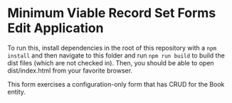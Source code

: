 # Minimum Viable Record Set Forms Edit Application

To run this, install dependencies in the root of this repository with a `npm install`
and then navigate to this folder and run `npm run build` to build the dist files
(which are not checked in).  Then, you should be able to open dist/index.html from
your favorite browser.

This form exercises a configuration-only form that has CRUD for the Book entity.